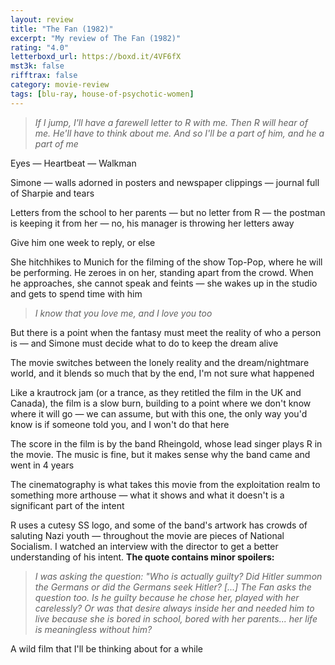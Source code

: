 ```yaml
---
layout: review
title: "The Fan (1982)"
excerpt: "My review of The Fan (1982)"
rating: "4.0"
letterboxd_url: https://boxd.it/4VF6fX
mst3k: false
rifftrax: false
category: movie-review
tags: [blu-ray, house-of-psychotic-women]
---
```


<blockquote><i>If I jump, I'll have a farewell letter to R with me. Then R will hear of me. He'll have to think about me. And so I'll be a part of him, and he a part of me</i></blockquote>

Eyes — Heartbeat — Walkman

Simone — walls adorned in posters and newspaper clippings — journal full of Sharpie and tears

Letters from the school to her parents — but no letter from R — the postman is keeping it from her — no, his manager is throwing her letters away

Give him one week to reply, or else

She hitchhikes to Munich for the filming of the show Top-Pop, where he will be performing. He zeroes in on her, standing apart from the crowd. When he approaches, she cannot speak and feints — she wakes up in the studio and gets to spend time with him

<blockquote>
<i>I know that you love me, and I love you too</i></blockquote>

But there is a point when the fantasy must meet the reality of who a person is — and Simone must decide what to do to keep the dream alive

The movie switches between the lonely reality and the dream/nightmare world, and it blends so much that by the end, I'm not sure what happened

Like a krautrock jam (or a trance, as they retitled the film in the UK and Canada), the film is a slow burn, building to a point where we don't know where it will go — we can assume, but with this one, the only way you'd know is if someone told you, and I won't do that here

The score in the film is by the band Rheingold, whose lead singer plays R in the movie. The music is fine, but it makes sense why the band came and went in 4 years

The cinematography is what takes this movie from the exploitation realm to something more arthouse — what it shows and what it doesn't is a significant part of the intent

R uses a cutesy SS logo, and some of the band's artwork has crowds of saluting Nazi youth — throughout the movie are pieces of National Socialism. I watched an interview with the director to get a better understanding of his intent. <b>The quote contains minor spoilers:</b>

<blockquote><i>I was asking the question: "Who is actually guilty? Did Hitler summon the Germans or did the Germans seek Hitler?
</i><i>[...]
</i><i>The Fan asks the question too. Is he guilty because he chose her, played with her carelessly? Or was that desire always inside her and needed him to live because she is bored in school, bored with her parents... her life is meaningless without him?</i></blockquote>

A wild film that I'll be thinking about for a while
